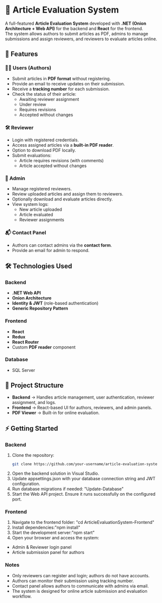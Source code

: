 # 📝 Article Evaluation System

A full-featured **Article Evaluation System** developed with **.NET (Onion Architecture + Web API)** for the backend and **React** for the frontend.  
The system allows authors to submit articles as PDF, admins to manage submissions and assign reviewers, and reviewers to evaluate articles online.

## 🚀 Features

### 🧑‍💻 Users (Authors)
- Submit articles in **PDF format** without registering.  
- Provide an email to receive updates on their submission.  
- Receive a **tracking number** for each submission.  
- Check the status of their article:
  - Awaiting reviewer assignment  
  - Under review  
  - Requires revisions  
  - Accepted without changes  

### 🛠️ Reviewer
- Login with registered credentials.  
- Access assigned articles via a **built-in PDF reader**.  
- Option to download PDF locally.  
- Submit evaluations:
  - Article requires revisions (with comments)  
  - Article accepted without changes  

### 🏢 Admin
- Manage registered reviewers.  
- Review uploaded articles and assign them to reviewers.  
- Optionally download and evaluate articles directly.  
- View system logs:
  - New article uploaded  
  - Article evaluated  
  - Reviewer assignments  

### 📬 Contact Panel
- Authors can contact admins via the **contact form**.  
- Provide an email for admin to respond.

## 🛠️ Technologies Used
### Backend
- **.NET Web API**  
- **Onion Architecture**  
- **Identity & JWT** (role-based authentication)  
- **Generic Repository Pattern**  

### Frontend
- **React**  
- **Redux**  
- **React Router**  
- Custom **PDF reader** component  

### Database
- SQL Server

## 📂 Project Structure
- **Backend** → Handles article management, user authentication, reviewer assignment, and logs.  
- **Frontend** → React-based UI for authors, reviewers, and admin panels.  
- **PDF Viewer** → Built-in for online evaluation.  

## ⚡ Getting Started

### Backend
1. Clone the repository:
   ```bash
   git clone https://github.com/your-username/article-evaluation-system.git
2. Open the backend solution in Visual Studio.
3. Update appsettings.json with your database connection string and JWT configuration.
4. Run database migrations if needed: "Update-Database"
5. Start the Web API project. Ensure it runs successfully on the configured port.

### Frontend
1. Navigate to the frontend folder: "cd ArticleEvaluationSystem-Frontend"
2. Install dependencies:"npm install"
3. Start the development server:"npm start"
4. Open your browser and access the system:
   
- Admin & Reviewer login panel
- Article submission panel for authors

### Notes
- Only reviewers can register and login; authors do not have accounts.
- Authors can monitor their submission using tracking number.
- Contact panel allows authors to communicate with admins via email.
- The system is designed for online article submission and evaluation workflow.

   


   

